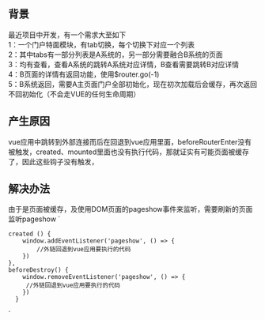 ## 背景
最近项目中开发，有一个需求大至如下<br />
1：一个门户特面模块，有tab切换，每个切换下对应一个列表<br />
2：其中tabs有一部分列表是A系统的，另一部分需要融合B系统的页面<br />
3：均有查看，查看A系统的跳转A系统对应详情，B查看需要跳转B对应详情<br />
4：B页面的详情有返回功能，使用$router.go(-1)<br />
5：B系统返回，需要A主页面门户全部初始化，现在初次加载后会缓存，再次返回不回初始化（不会走VUE的任何生命周期）<br />
## 产生原因
vue应用中跳转到外部连接而后在回退到vue应用里面，beforeRouterEnter没有被触发，created、mounted里面也没有执行代码，那就证实有可能页面被缓存了，因此这些钩子没有触发，
## 解决办法
由于是页面被缓存，及使用DOM页面的pageshow事件来监听，需要刷新的页面监听pageshow
`
```
created () {
    window.addEventListener('pageshow', () => {
        //外链回退到vue应用要执行的代码
    })
},
beforeDestroy() {
    window.removeEventListener('pageshow', () => {
     //外链回退到vue应用要执行的代码
    })
  }
```
`
